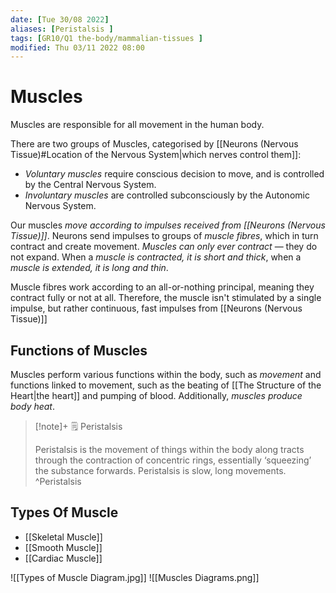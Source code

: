 ```yaml
---
date: [Tue 30/08 2022]
aliases: [Peristalsis ]
tags: [GR10/Q1 the-body/mammalian-tissues ]
modified: Thu 03/11 2022 08:00
---
```

# Muscles
Muscles are responsible for all movement in the human body. 

There are two groups of Muscles, categorised by [[Neurons (Nervous Tissue)#Location of the Nervous System|which nerves control them]]: 
- *Voluntary muscles* require conscious decision to move, and is controlled by the Central Nervous System. 
- *Involuntary muscles* are controlled subconsciously by the Autonomic Nervous System. 

Our muscles *move according to impulses received from [[Neurons (Nervous Tissue)]]*. Neurons send impulses to groups of *muscle fibres*, which in turn contract and create movement. *Muscles can only ever contract* — they do not expand. When a *muscle is contracted, it is short and thick*, when a *muscle is extended, it is long and thin*. 

Muscle fibres work according to an all-or-nothing principal, meaning they contract fully or not at all. Therefore, the muscle isn't stimulated by a single impulse, but rather continuous, fast impulses from [[Neurons (Nervous Tissue)]]

## Functions of Muscles
Muscles perform various functions within the body, such as *movement* and functions linked to movement, such as the beating of [[The Structure of the Heart|the heart]] and pumping of blood. Additionally, *muscles produce body heat*. 

> [!note]+ :spiral_notepad: Peristalsis
> 
> Peristalsis is the movement of things within the body along tracts through the contraction of concentric rings, essentially ‘squeezing’ the substance forwards. Peristalsis is slow, long movements. ^Peristalsis

## Types Of Muscle 
- [[Skeletal Muscle]]
- [[Smooth Muscle]]
- [[Cardiac Muscle]]

![[Types of Muscle Diagram.jpg]]
![[Muscles Diagrams.png]]


